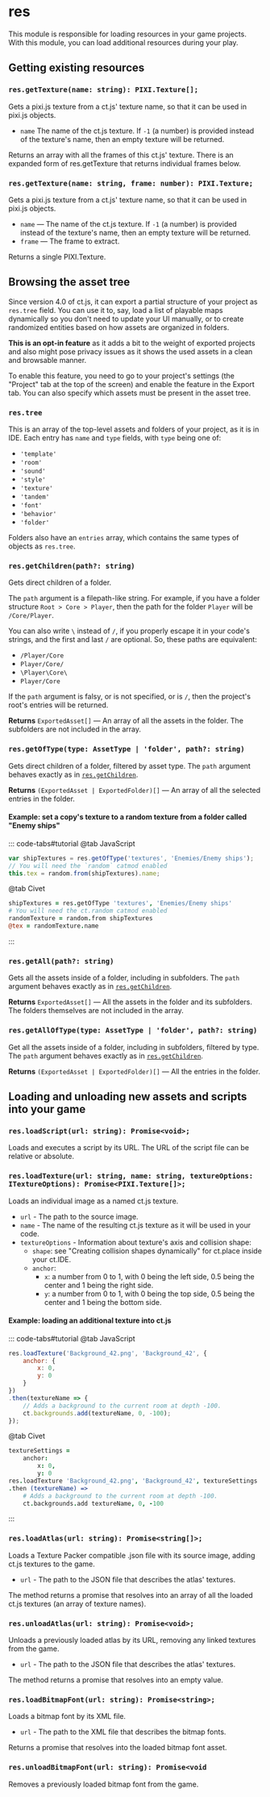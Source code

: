 # res

This module is responsible for loading resources in your game projects. With this module, you can load additional resources during your play.

## Getting existing resources

### `res.getTexture(name: string): PIXI.Texture[];`

Gets a pixi.js texture from a ct.js' texture name, so that it can be used in pixi.js objects.

* `name` The name of the ct.js texture. If `-1` (a number) is provided instead of the texture's name, then an empty texture will be returned.

Returns an array with all the frames of this ct.js' texture. There is an expanded form of res.getTexture that returns individual frames below.

### `res.getTexture(name: string, frame: number): PIXI.Texture;`

Gets a pixi.js texture from a ct.js' texture name, so that it can be used in pixi.js objects.
* `name` — The name of the ct.js texture. If `-1` (a number) is provided instead of the texture's name, then an empty texture will be returned.
* `frame` — The frame to extract.

Returns a single PIXI.Texture.

## Browsing the asset tree

Since version 4.0 of ct.js, it can export a partial structure of your project as `res.tree` field. You can use it to, say, load a list of playable maps dynamically so you don't need to update your UI manually, or to create randomized entities based on how assets are organized in folders.

**This is an opt-in feature** as it adds a bit to the weight of exported projects and also might pose privacy issues as it shows the used assets in a clean and browsable manner.

To enable this feature, you need to go to your project's settings (the "Project" tab at the top of the screen) and enable the feature in the Export tab. You can also specify which assets must be present in the asset tree.

### `res.tree`

This is an array of the top-level assets and folders of your project, as it is in IDE. Each entry has `name` and `type` fields, with `type` being one of:

* `'template'`
* `'room'`
* `'sound'`
* `'style'`
* `'texture'`
* `'tandem'`
* `'font'`
* `'behavior'`
* `'folder'`

Folders also have an `entries` array, which contains the same types of objects as `res.tree`.

### `res.getChildren(path?: string)`

Gets direct children of a folder.

The `path` argument is a filepath-like string. For example, if you have a folder structure `Root > Core > Player`, then the path for the folder `Player` will be `/Core/Player`.

You can also write `\` instead of `/`, if you properly escape it in your code's strings, and the first and last `/` are optional. So, these paths are equivalent:

* `/Player/Core`
* `Player/Core/`
* `\Player\Core\`
* `Player/Core`

If the `path` argument is falsy, or is not specified, or is `/`, then the project's root's entries will be returned.

**Returns** `ExportedAsset[]` — An array of all the assets in the folder. The subfolders are not included in the array.

### `res.getOfType(type: AssetType | 'folder', path?: string)`

Gets direct children of a folder, filtered by asset type. The `path` argument behaves exactly as in [`res.getChildren`](#res-getchildren-path-string).

**Returns** `(ExportedAsset | ExportedFolder)[]` — An array of all the selected entries in the folder.

#### Example: set a copy's texture to a random texture from a folder called "Enemy ships"

::: code-tabs#tutorial
@tab JavaScript
```js
var shipTextures = res.getOfType('textures', 'Enemies/Enemy ships');
// You will need the `random` catmod enabled
this.tex = random.from(shipTextures).name;
```
@tab Civet
```coffee
shipTextures = res.getOfType 'textures', 'Enemies/Enemy ships'
# You will need the ct.random catmod enabled
randomTexture = random.from shipTextures
@tex = randomTexture.name
```
:::

### `res.getAll(path?: string)`

Gets all the assets inside of a folder, including in subfolders. The `path` argument behaves exactly as in [`res.getChildren`](#res-getchildren-path-string).

**Returns** `ExportedAsset[]` — All the assets in the folder and its subfolders. The folders themselves are not included in the array.

### `res.getAllOfType(type: AssetType | 'folder', path?: string)`

Get all the assets inside of a folder, including in subfolders, filtered by type. The `path` argument behaves exactly as in [`res.getChildren`](#res-getchildren-path-string).

**Returns** `(ExportedAsset | ExportedFolder)[]` — All the entries in the folder.

## Loading and unloading new assets and scripts into your game

### `res.loadScript(url: string): Promise<void>;`

Loads and executes a script by its URL. The URL of the script file can be relative or absolute.

### `res.loadTexture(url: string, name: string, textureOptions: ITextureOptions): Promise<PIXI.Texture[]>;`

Loads an individual image as a named ct.js texture.

* `url` - The path to the source image.
* `name` - The name of the resulting ct.js texture as it will be used in your code.
* `textureOptions` - Information about texture's axis and collision shape:
    * `shape`: see "Creating collision shapes dynamically" for ct.place inside your ct.IDE.
    * `anchor`:
        * `x`: a number from 0 to 1, with 0 being the left side, 0.5 being the center and 1 being the right side.
        * `y`: a number from 0 to 1, with 0 being the top side, 0.5 being the center and 1 being the bottom side.

#### Example: loading an additional texture into ct.js

::: code-tabs#tutorial
@tab JavaScript
```js
res.loadTexture('Background_42.png', 'Background_42', {
    anchor: {
        x: 0,
        y: 0
    }
})
.then(textureName => {
    // Adds a background to the current room at depth -100.
    ct.backgrounds.add(textureName, 0, -100);
});
```
@tab Civet
```coffee
textureSettings =
    anchor:
        x: 0,
        y: 0
res.loadTexture 'Background_42.png', 'Background_42', textureSettings
.then (textureName) =>
    # Adds a background to the current room at depth -100.
    ct.backgrounds.add textureName, 0, -100
```
:::

### `res.loadAtlas(url: string): Promise<string[]>;`

Loads a Texture Packer compatible .json file with its source image,
adding ct.js textures to the game.

* `url` - The path to the JSON file that describes the atlas' textures.

The method returns a promise that resolves into an array of all the loaded ct.js textures (an array of texture names).

### `res.unloadAtlas(url: string): Promise<void>;`

Unloads a previously loaded atlas by its URL, removing any linked textures from the game.

* `url` - The path to the JSON file that describes the atlas' textures.

The method returns a promise that resolves into an empty value.

### `res.loadBitmapFont(url: string): Promise<string>;`

Loads a bitmap font by its XML file.

* `url` - The path to the XML file that describes the bitmap fonts.

Returns a promise that resolves into the loaded bitmap font asset.

### `res.unloadBitmapFont(url: string): Promise<void`

Removes a previously loaded bitmap font from the game.
